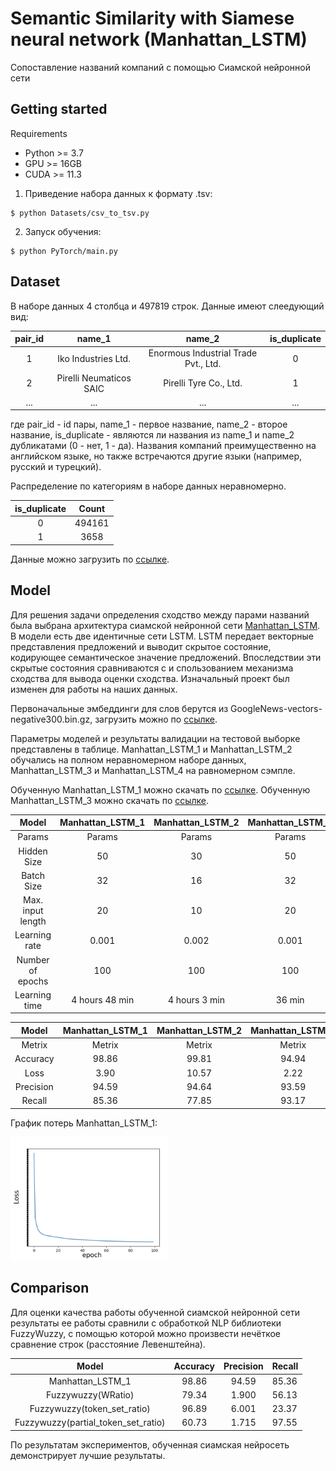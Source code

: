 # Semantic Similarity with Siamese neural network (Manhattan_LSTM)
Сопоставление названий компаний с помощью Сиамской нейронной сети

## Getting started

Requirements

* Python >= 3.7
* GPU >= 16GB
* CUDA >= 11.3

1) Приведение набора данных к формату .tsv:

````
$ python Datasets/csv_to_tsv.py
````

2) Запуск обучения:

````
$ python PyTorch/main.py
````

## Dataset
В наборе данных 4 столбца и 497819 строк. Данные имеют слеедующий вид:

| pair_id |         name_1          |                name_2                | is_duplicate | 
|:-------:|:-----------------------:|:------------------------------------:|:------------:|
|    1    |   Iko Industries Ltd.   | Enormous Industrial Trade Pvt., Ltd. |      0       | 
|    2    | Pirelli Neumaticos SAIC |        Pirelli Tyre Co., Ltd.        |      1       | 
|   ...   |           ...           |                 ...                  |     ...      |

где pair_id - id пары, name_1 - первое название, name_2 - второе название, is_duplicate - являются ли названия из name_1 и name_2 дубликатами (0 - нет, 1 - да). Названия компаний 
преимущественно на английском языке, но также встречаются другие языки (например, русский и турецкий).

Распределение по категориям в наборе данных неравномерно.

| is_duplicate |    Count     |
|:------------:|:------------:|
|      0       |    494161    |
|      1       |     3658     |

Данные можно загрузить по [ссылке](https://drive.google.com/file/d/1e9bdr7wcQX_YBudQcsKj-sMoIGxQOlK4/view?usp=sharing).

## Model
Для решения задачи определения сходство между парами названий была выбрана архитектура сиамской нейронной сети 
[Manhattan_LSTM](https://github.com/fionn-mac/Manhattan-LSTM). В модели есть две идентичные сети LSTM. LSTM передает 
векторные представления предложений и выводит скрытое состояние, кодирующее семантическое значение предложений. 
Впоследствии эти скрытые состояния сравниваются с и спользованием механизма сходства для вывода оценки сходства. 
Изначальный проект был изменен для работы на наших данных.  


Первоначальные эмбеддинги для слов берутся из GoogleNews-vectors-negative300.bin.gz, загрузить можно по
[ссылке](https://drive.google.com/file/d/0B7XkCwpI5KDYNlNUTTlSS21pQmM/edit?resourcekey=0-wjGZdNAUop6WykTtMip30g).

Параметры моделей и результаты валидации на тестовой выборке представлены в таблице. Manhattan_LSTM_1 и Manhattan_LSTM_2
обучались на полном неравномерном наборе данных, Manhattan_LSTM_3 и Manhattan_LSTM_4 на равномерном сэмпле. 

Обученную Manhattan_LSTM_1 можно скачать по [ссылке](https://drive.google.com/drive/folders/1XwE5d1t_HL5soXdWDNRHGZBy0CaofA5P?usp=sharing).
Обученную Manhattan_LSTM_3 можно скачать по [ссылке](https://drive.google.com/drive/folders/1P16lsCTu7P1q3GmOjTd3qY5ptKSqELmL?usp=sharing).

|       Model       | Manhattan_LSTM_1 | Manhattan_LSTM_2 | Manhattan_LSTM_3 | Manhattan_LSTM_4 |
|:-----------------:|:----------------:|:----------------:|:----------------:|:----------------:|
|      Params       |      Params      |      Params      |      Params      |      Params      |
|    Hidden Size    |        50        |        30        |        50        |        30        |
|    Batch Size     |        32        |        16        |        32        |        16        |
| Max. input length |        20        |        10        |        20        |        10        |
|   Learning rate   |      0.001       |      0.002       |      0.001       |      0.001       |
| Number of epochs  |       100        |       100        |       100        |       100        |
|   Learning time   |  4 hours 48 min  |  4 hours 3 min   |      36 min      |      33 min      |

|       Model       | Manhattan_LSTM_1 | Manhattan_LSTM_2 | Manhattan_LSTM_3 | Manhattan_LSTM_4 |
|:-----------------:|:----------------:|:----------------:|:----------------:|:----------------:|
|      Metrix       |      Metrix      |      Metrix      |      Metrix      |      Metrix      |
|     Accuracy      |      98.86       |      99.81       |      94.94       |      94.05       |
|       Loss        |       3.90       |      10.57       |       2.22       |       5.16       |
|     Precision     |      94.59       |      94.64       |      93.59       |      91.01       |
|      Recall       |      85.36       |      77.85       |      93.17       |      93.78       |

График потерь Manhattan_LSTM_1:

<p align="left"><img src="./saved_figure.png" alt="detection" width="50%"></p>


## Comparison 
Для оценки качества работы обученной сиамской нейронной сети результаты ее работы сравнили с обработкой NLP библиотеки FuzzyWuzzy, с помощью которой можно произвести нечёткое сравнение строк (расстояние Левенштейна).

|                Model                | Accuracy | Precision | Recall  |
|:-----------------------------------:|:--------:|:---------:|---------|
|          Manhattan_LSTM_1           |  98.86   |   94.59   |  85.36  |
|         Fuzzywuzzy(WRatio)          |  79.34   |   1.900   |  56.13  |
|     Fuzzywuzzy(token_set_ratio)     |  96.89   |   6.001   |  23.37  |
| Fuzzywuzzy(partial_token_set_ratio) |  60.73   |   1.715   |  97.55  |

По результатам экспериментов, обученная сиамская нейросеть демонстрирует лучшие результаты.
